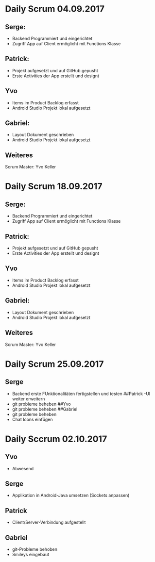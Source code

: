 ﻿# Daily Scrum 04.09.2017
## Serge:
- Backend Programmiert und eingerichtet
- Zugriff App auf Client ermöglicht mit Functions Klasse

## Patrick:
- Projekt aufgesetzt und auf GitHub gepusht
- Erste Activities der App erstellt und designt

## Yvo
- Items im Product Backlog erfasst
- Android Studio Projekt lokal aufgesetzt

## Gabriel:
- Layout Dokument geschrieben
- Android Studio Projekt lokal aufgesetzt

## Weiteres
Scrum Master: Yvo Keller

# Daily Scrum 18.09.2017
## Serge:
- Backend Programmiert und eingerichtet
- Zugriff App auf Client ermöglicht mit Functions Klasse

## Patrick:
- Projekt aufgesetzt und auf GitHub gepusht
- Erste Activities der App erstellt und designt

## Yvo
- Items im Product Backlog erfasst
- Android Studio Projekt lokal aufgesetzt

## Gabriel:
- Layout Dokument geschrieben
- Android Studio Projekt lokal aufgesetzt

## Weiteres
Scrum Master: Yvo Keller

# Daily Scrum 25.09.2017
## Serge
- Backend erste FUnktionalitäten fertigstellen und testen
##Patrick
-UI weiter erweitern
- git probleme beheben
##Yvo
- git probleme beheben
##Gabriel
- git probleme beheben
- Chat Icons einfügen

# Daily Sccrum 02.10.2017

## Yvo
- Abwesend

## Serge
- Applikation in Android-Java umsetzen (Sockets anpassen)

## Patrick
- Client/Server-Verbindung aufgestellt

## Gabriel
- git-Probleme behoben
- Smileys eingebaut